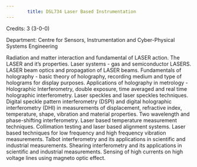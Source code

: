 ```yaml
---
        title: DSL734 Laser Based Instrumentation
---
```

Credits: 3 (3-0-0)

Department: Centre for Sensors, Instrumentation and Cyber-Physical Systems Engineering

Radiation and matter interaction and fundamental of LASER action. The LASER and it’s properties. Laser systems - gas and semiconductor LASERS. LASER beam optics and propagation of LASER beams. Fundamentals of holography - basic theory of holography, recording medium and type of holograms for display purposes. Applications of holography in metrology - Holographic Interferometry, double exposure, time averaged and real time holographic interferometry. Laser speckles and laser speckles techniques. Digital speckle pattern interferometry (DSPI) and digital holographic interferometry (DHI) in measurements of displacement, refractive index, temperature, shape, vibration and material properties. Two wavelength and phase-shifting interferometry. Laser based temperature measurement techniques. Collimation testing and laser based alignment systems. Laser based techniques for low frequency and high frequency vibration measurements. Talbot interferometry and its applications in scientific and industrial measurements. Shearing interferometry and its applications in scientific and industrial measurements. Sensing of high currents on high voltage lines using magneto optic effect.